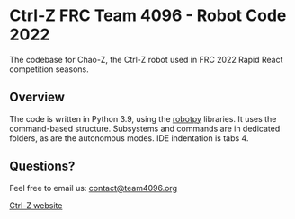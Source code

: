 # Ctrl-Z FRC Team 4096 - Robot Code 2022

The codebase for Chao-Z, the Ctrl-Z robot used in FRC 2022 Rapid React competition seasons.

## Overview

The code is written in Python 3.9, using the [robotpy](http://robotpy.readthedocs.io/en/latest/) libraries. It uses the command-based
structure. Subsystems and commands are in dedicated folders, as are the autonomous modes. IDE indentation is tabs 4.

## Questions?

Feel free to email us:
contact@team4096.org

[Ctrl-Z website](http://team4096.org/)
